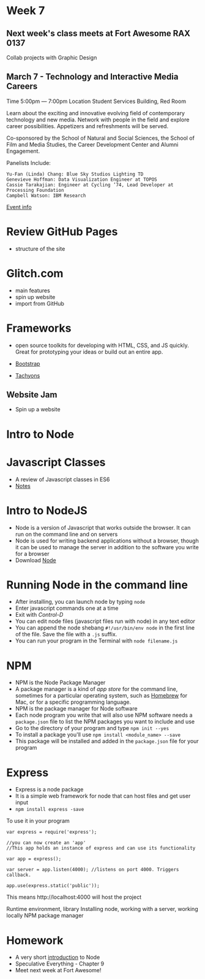 # Week 7

## Next week's class meets at Fort Awesome RAX 0137

Collab projects with Graphic Design

## March 7 - Technology and Interactive Media Careers

Time
5:00pm  — 7:00pm
Location
Student Services Building, Red Room

Learn about the exciting and innovative evolving field of contemporary technology and new media.  Network with people in the field and explore career possibilities.  Appetizers and refreshments will be served.

Co-sponsored by the School of Natural and Social Sciences, the School of Film and Media Studies, the Career Development Center and Alumni Engagement.

Panelists Include:

    Yu-Fan (Linda) Chang: Blue Sky Studios Lighting TD
    Genevieve Hoffman: Data Visualization Engineer at TOPOS
    Cassie Tarakajian: Engineer at Cycling ’74, Lead Developer at Processing Foundation
    Campbell Watson: IBM Research

[Event info](https://www.purchase.edu/live/events/16030-technology-and-interactive-media-careers)

# Review GitHub Pages
- structure of the site

# Glitch.com

- main features
- spin up website
- import from GitHub

# Frameworks

- open source toolkits for developing with HTML, CSS, and JS quickly. Great for prototyping your ideas or build out an entire app.

- [Bootstrap](https://getbootstrap.com/)
- [Tachyons](http://tachyons.io/)

## Website Jam

- Spin up a website

# Intro to Node

# Javascript Classes
* A review of Javascript classes in ES6
* [Notes](intro-to-classes-in-ES6.md)

# Intro to NodeJS
* Node is a version of Javascript that works outside the browser. It can run on the command line and on servers
* Node is used for writing backend applications without a browser, though it can be used to manage the server in addition to the software you write for a browser
* Download [Node](https://nodejs.org/en/)

# Running Node in the command line
* After installing, you can launch node by typing ```node```
* Enter javascript commands one at a time
* Exit with *Control-D*
* You can edit node files (javascript files run with node) in any text editor
* You can append the node shebang ```#!/usr/bin/env node``` in the first line of the file. Save the file with a ```.js``` suffix.
* You can run your program in the Terminal with ```node filename.js```

# NPM
* NPM is the Node Package Manager
* A package manager is a kind of *app store* for the command line, sometimes for a particular operating system, such as [Homebrew](http://brew.sh) for Mac, or for a specific programming language.
* NPM is the package manager for Node software
* Each node program you write that will also use NPM software needs a ```package.json``` file to list the NPM packages you want to include and use
* Go to the directory of your program and type ```npm init --yes```
* To install a package you'll use ```npm install <module_name> --save```
* This package will be installed and added in the ```package.json``` file for your program

# Express

* Express is a node package
* It is a simple web framework for node that can host files and get user input
* ```npm install express -save```

To use it in your program

```
var express = require('express');

//you can now create an 'app'
//This app holds an instance of express and can use its functionality

var app = express();

var server = app.listen(4000); //listens on port 4000. Triggers callback.

app.use(express.static('public'));
```

This means http://localhost:4000 will host the project

Runtime environment, library
Installing node, working with a server, working locally
NPM package manager

# Homework

- A very short [introduction](https://glitch.com/edit/#!/first-app-node?path=README.md:1:0) to Node
- Speculative Everything - Chapter 9
- Meet next week at Fort Awesome!
